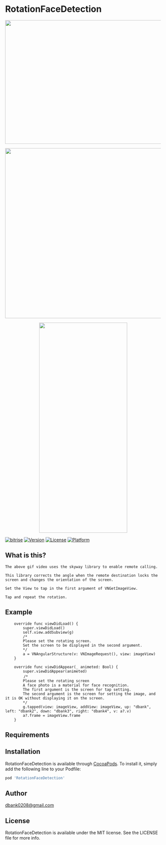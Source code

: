 # RotationFaceDetection

<p align="center">
<img width="600" height="400" src="https://user-images.githubusercontent.com/16457165/102008909-32f12880-3d77-11eb-9cb9-250099eb5f45.png">
</p>
<p align="center">
<img width="600" height="550" src="https://user-images.githubusercontent.com/16457165/102009032-1b666f80-3d78-11eb-9c94-da411134479a.png">
</p>

<p align="center">
<img src="https://user-images.githubusercontent.com/16457165/102008823-a0508980-3d76-11eb-89fd-37b53c37eb14.gif" width="285" height="680">
</p>


[![bitrise](https://img.shields.io/cocoapods/v/RotationFaceDetection.svg?style=flat)](https://app.bitrise.io/app/6f5d713fc4d007f1.svg?token=IpFtIzmPBQAb45AH3wuc6A)
[![Version](https://img.shields.io/cocoapods/v/RotationFaceDetection.svg?style=flat)](https://cocoapods.org/pods/RotationFaceDetection)
[![License](https://img.shields.io/cocoapods/l/RotationFaceDetection.svg?style=flat)](https://cocoapods.org/pods/RotationFaceDetection)
[![Platform](https://img.shields.io/cocoapods/p/RotationFaceDetection.svg?style=flat)](https://cocoapods.org/pods/RotationFaceDetection)

## What is this?
```
The above gif video uses the skyway library to enable remote calling.

This library corrects the angle when the remote destination locks the screen and changes the orientation of the screen.

Set the View to tap in the first argument of VNGetImageView.

Tap and repeat the rotation.

```

## Example

```
    override func viewDidLoad() {
        super.viewDidLoad()
        self.view.addSubview(g)
        /* 
        Please set the rotating screen.
        Set the screen to be displayed in the second argument.
        */
        a = VNAngularStructure(v: VNImageRequest(), view: imageView)
    }

    override func viewDidAppear(_ animeted: Bool) {
        super.viewDidAppear(animeted)
　　　　　/* 
        Please set the rotating screen
        A face photo is a material for face recognition.
        The first argument is the screen for tap setting.
        The second argument is the screen for setting the image, and it is OK without displaying it on the screen.
        */
        g.tapped(view: imageView, addView: imageView, up: "dbank", left: "dbank2", down: "dbank3", right: "dbank4", v: a?.v)
        a?.frame = imageView.frame
    }
```

## Requirements

## Installation

RotationFaceDetection is available through [CocoaPods](https://cocoapods.org). To install
it, simply add the following line to your Podfile:

```ruby
pod 'RotationFaceDetection'
```

## Author

dbank0208@gmail.com

## License

RotationFaceDetection is available under the MIT license. See the LICENSE file for more info.

